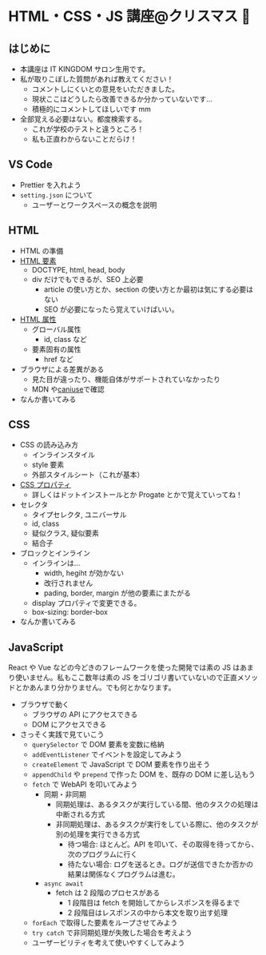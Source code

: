 # HTML・CSS・JS 講座@クリスマス 🎅

## はじめに

- 本講座は IT KINGDOM サロン生用です。
- 私が取りこぼした質問があれば教えてください！
  - コメントしにくいとの意見をいただきました。
  - 現状ここはどうしたら改善できるか分かっていないです...
  - 積極的にコメントしてほしいです mm
- 全部覚える必要はない。都度検索する。
  - これが学校のテストと違うところ！
  - 私も正直わからないことだらけ！

## VS Code

- Prettier を入れよう
- `setting.json` について
  - ユーザーとワークスペースの概念を説明

## HTML

- HTML の準備
- [HTML 要素](https://developer.mozilla.org/ja/docs/Web/HTML/Element)
  - DOCTYPE, html, head, body
  - div だけでもできるが、SEO 上必要
    - article の使い方とか、section の使い方とか最初は気にする必要はない
    - SEO が必要になったら覚えていけばいい。
- [HTML 属性](https://developer.mozilla.org/ja/docs/Web/HTML/Attributes)
  - グローバル属性
    - id, class など
  - 要素固有の属性
    - href など
- ブラウザによる差異がある
  - 見た目が違ったり、機能自体がサポートされていなかったり
  - MDN や[caniuse](https://caniuse.com/)で確認
- なんか書いてみる

## CSS

- CSS の読み込み方
  - インラインスタイル
  - style 要素
  - 外部スタイルシート（これが基本）
- [CSS プロパティ](https://developer.mozilla.org/ja/docs/Web/CSS/Reference)
  - 詳しくはドットインストールとか Progate とかで覚えていってね！
- セレクタ
  - タイプセレクタ, ユニバーサル
  - id, class
  - 疑似クラス, 疑似要素
  - 結合子
- ブロックとインライン
  - インラインは...
    - width, hegiht が効かない
    - 改行されません
    - pading, border, margin が他の要素にまたがる
  - display プロパティで変更できる。
  - box-sizing: border-box
- なんか書いてみる

## JavaScript

React や Vue などの今どきのフレームワークを使った開発では素の JS はあまり使いません。私もここ数年は素の JS をゴリゴリ書いていないので正直メソッドとかあんまり分かりません。でも何とかなります。

- ブラウザで動く
  - ブラウザの API にアクセスできる
  - DOM にアクセスできる
- さっそく実践で見ていこう
  - `querySelector` で DOM 要素を変数に格納
  - `addEventListener` でイベントを設定してみよう
  - `createElement` で JavaScript で DOM 要素を作り出そう
  - `appendChild` や `prepend` で作った DOM を、既存の DOM に差し込もう
  - `fetch` で WebAPI を叩いてみよう
    - 同期・非同期
      - 同期処理は、あるタスクが実行している間、他のタスクの処理は中断される方式
      - 非同期処理は、あるタスクが実行をしている際に、他のタスクが別の処理を実行できる方式
        - 待つ場合: ほとんど。API を叩いて、その取得を待ってから、次のプログラムに行く
        - 待たない場合: ログを送るとき。ログが送信できたか否かの結果は関係なくプログラムは進む。
    - `async await`
      - fetch は 2 段階のプロセスがある
        - 1 段階目は fetch を開始してからレスポンスを得るまで
        - 2 段階目はレスポンスの中から本文を取り出す処理
  - `forEach` で取得した要素をループさせてみよう
  - `try catch` で非同期処理が失敗した場合を考えよう
  - ユーザービリティを考えて使いやすくしてみよう
